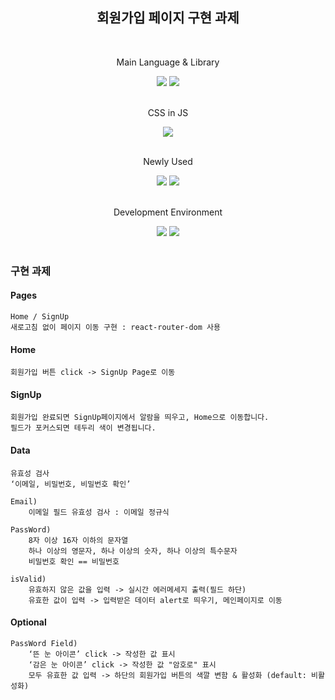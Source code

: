 <div align="center">
    
## 회원가입 페이지 구현 과제
<br/>

Main Language & Library

<img src="https://img.shields.io/badge/JavaScript-F7DF1E?style=for-the-badge&logo=javascript&logoColor=black"/>
<img src="https://img.shields.io/badge/React-61DAFB?style=for-the-badge&logo=react&logoColor=black"/>
<br/>
<br/>


CSS in JS

<img src="https://img.shields.io/badge/Styled_Components-DB7093?style=for-the-badge&logo=styledcomponents&logoColor=black"/>
<br/>
<br/>

Newly Used

<img src="https://img.shields.io/badge/React_Router-CA4245?style=for-the-badge&logo=reactrouter&logoColor=black"/>
<img src="https://img.shields.io/badge/React_Hook_Form-EC5990?style=for-the-badge&logo=reacthookform&logoColor=black"/>
<br/>
<br/>

Development Environment

<img src="https://img.shields.io/badge/Visual_Studio_Code-007ACC?style=for-the-badge&logo=visualstudiocode&logoColor=black"/>
<img src="https://img.shields.io/badge/GitHub-181717?style=for-the-badge&logo=github&logoColor=black"/>
<br/>
<br/>

</div>

### 구현 과제

#### Pages

    Home / SignUp
    새로고침 없이 페이지 이동 구현 : react-router-dom 사용

#### Home

    회원가입 버튼 click -> SignUp Page로 이동

#### SignUp

    회원가입 완료되면 SignUp페이지에서 알람을 띄우고, Home으로 이동합니다.
    필드가 포커스되면 테두리 색이 변경됩니다.
    
#### Data

    유효성 검사
    ‘이메일, 비밀번호, 비밀번호 확인’
    
    Email)
        이메일 필드 유효성 검사 : 이메일 정규식
    
    PassWord)
        8자 이상 16자 이하의 문자열
        하나 이상의 영문자, 하나 이상의 숫자, 하나 이상의 특수문자
        비밀번호 확인 == 비밀번호
        
    isValid)
        유효하지 않은 값을 입력 -> 실시간 에러메세지 출력(필드 하단)
        유효한 값이 입력 -> 입력받은 데이터 alert로 띄우기, 메인페이지로 이동

#### Optional

    PassWord Field)
        ‘뜬 눈 아이콘’ click -> 작성한 값 표시
        ‘감은 눈 아이콘’ click -> 작성한 값 "암호로" 표시
        모두 유효한 값 입력 -> 하단의 회원가입 버튼의 색깔 변함 & 활성화 (default: 비활성화)


